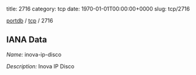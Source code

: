 title: 2716
category: tcp
date: 1970-01-01T00:00:00+0000
slug: tcp/2716

[portdb](/) / [tcp](/category/tcp.html) / 2716


## IANA Data

_Name:_ inova-ip-disco

_Description:_ Inova IP Disco

